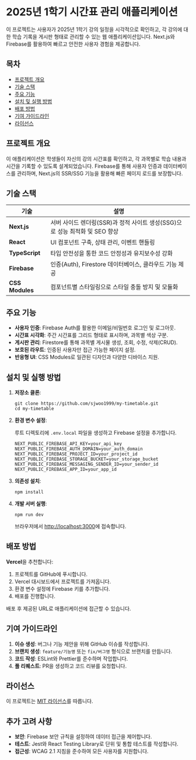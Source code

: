 <!DOCTYPE html>
<html lang="ko">
<head>
  <meta charset="UTF-8">
  <meta name="viewport" content="width=device-width, initial-scale=1.0">
</head>
<body>
  <h1>2025년 1학기 시간표 관리 애플리케이션</h1>
  <p>
    이 프로젝트는 사용자가 2025년 1학기 강의 일정을 시각적으로 확인하고, 각 강의에 대한 학습 기록을 게시판 형태로 관리할 수 있는 웹 애플리케이션입니다. Next.js와 Firebase를 활용하여 빠르고 안전한 사용자 경험을 제공합니다.
  </p>

  <h2>목차</h2>
  <ul>
    <li><a href="#프로젝트-개요">프로젝트 개요</a></li>
    <li><a href="#기술-스택">기술 스택</a></li>
    <li><a href="#주요-기능">주요 기능</a></li>
    <li><a href="#설치-및-실행-방법">설치 및 실행 방법</a></li>
    <li><a href="#배포-방법">배포 방법</a></li>
    <li><a href="#기여-가이드라인">기여 가이드라인</a></li>
    <li><a href="#라이선스">라이선스</a></li>
  </ul>

  <h2 id="프로젝트-개요">프로젝트 개요</h2>
  <p>
    이 애플리케이션은 학생들이 자신의 강의 시간표를 확인하고, 각 과목별로 학습 내용과 시간을 기록할 수 있도록 설계되었습니다. Firebase를 통해 사용자 인증과 데이터베이스를 관리하며, Next.js의 SSR/SSG 기능을 활용해 빠른 페이지 로드를 보장합니다.
  </p>

  <h2 id="기술-스택">기술 스택</h2>
  <table>
    <thead>
      <tr>
        <th>기술</th>
        <th>설명</th>
      </tr>
    </thead>
    <tbody>
      <tr>
        <td><strong>Next.js</strong></td>
        <td>서버 사이드 렌더링(SSR)과 정적 사이트 생성(SSG)으로 성능 최적화 및 SEO 향상</td>
      </tr>
      <tr>
        <td><strong>React</strong></td>
        <td>UI 컴포넌트 구축, 상태 관리, 이벤트 핸들링</td>
      </tr>
      <tr>
        <td><strong>TypeScript</strong></td>
        <td>타입 안전성을 통한 코드 안정성과 유지보수성 강화</td>
      </tr>
      <tr>
        <td><strong>Firebase</strong></td>
        <td>인증(Auth), Firestore 데이터베이스, 클라우드 기능 제공</td>
      </tr>
      <tr>
        <td><strong>CSS Modules</strong></td>
        <td>컴포넌트별 스타일링으로 스타일 충돌 방지 및 모듈화</td>
      </tr>
    </tbody>
  </table>

  <h2 id="주요-기능">주요 기능</h2>
  <ul>
    <li><strong>사용자 인증</strong>: Firebase Auth를 활용한 이메일/비밀번호 로그인 및 로그아웃.</li>
    <li><strong>시간표 시각화</strong>: 주간 시간표를 그리드 형태로 표시하며, 과목별 색상 구분.</li>
    <li><strong>게시판 관리</strong>: Firestore를 통해 과목별 게시물 생성, 조회, 수정, 삭제(CRUD).</li>
    <li><strong>보호된 라우트</strong>: 인증된 사용자만 접근 가능한 페이지 설정.</li>
    <li><strong>반응형 UI</strong>: CSS Modules로 일관된 디자인과 다양한 디바이스 지원.</li>
  </ul>

  <h2 id="설치-및-실행-방법">설치 및 실행 방법</h2>
  <ol>
    <li>
      <strong>저장소 클론</strong>:
      <pre><code>git clone https://github.com/sjwoo1999/my-timetable.git
cd my-timetable</code></pre>
    </li>
    <li>
      <strong>환경 변수 설정</strong>:
      <p>루트 디렉토리에 <code>.env.local</code> 파일을 생성하고 Firebase 설정을 추가합니다.</p>
      <pre><code>NEXT_PUBLIC_FIREBASE_API_KEY=your_api_key
NEXT_PUBLIC_FIREBASE_AUTH_DOMAIN=your_auth_domain
NEXT_PUBLIC_FIREBASE_PROJECT_ID=your_project_id
NEXT_PUBLIC_FIREBASE_STORAGE_BUCKET=your_storage_bucket
NEXT_PUBLIC_FIREBASE_MESSAGING_SENDER_ID=your_sender_id
NEXT_PUBLIC_FIREBASE_APP_ID=your_app_id</code></pre>
    </li>
    <li>
      <strong>의존성 설치</strong>:
      <pre><code>npm install</code></pre>
    </li>
    <li>
      <strong>개발 서버 실행</strong>:
      <pre><code>npm run dev</code></pre>
      <p>브라우저에서 <a href="http://localhost:3000">http://localhost:3000</a>에 접속합니다.</p>
    </li>
  </ol>

  <h2 id="배포-방법">배포 방법</h2>
  <p>
    <strong>Vercel</strong>을 추천합니다:
  </p>
  <ol>
    <li>프로젝트를 GitHub에 푸시합니다.</li>
    <li>Vercel 대시보드에서 프로젝트를 가져옵니다.</li>
    <li>환경 변수 설정에 Firebase 키를 추가합니다.</li>
    <li>배포를 진행합니다.</li>
  </ol>
  <p>배포 후 제공된 URL로 애플리케이션에 접근할 수 있습니다.</p>

  <h2 id="기여-가이드라인">기여 가이드라인</h2>
  <ol>
    <li><strong>이슈 생성</strong>: 버그나 기능 제안을 위해 GitHub 이슈를 작성합니다.</li>
    <li><strong>브랜치 생성</strong>: <code>feature/기능명</code> 또는 <code>fix/버그명</code> 형식으로 브랜치를 만듭니다.</li>
    <li><strong>코드 작성</strong>: ESLint와 Prettier를 준수하며 작업합니다.</li>
    <li><strong>풀 리퀘스트</strong>: PR을 생성하고 코드 리뷰를 요청합니다.</li>
  </ol>

  <h2 id="라이선스">라이선스</h2>
  <p>이 프로젝트는 <a href="https://opensource.org/licenses/MIT">MIT 라이선스</a>를 따릅니다.</p>

  <h2>추가 고려 사항</h2>
  <ul>
    <li><strong>보안</strong>: Firebase 보안 규칙을 설정하여 데이터 접근을 제어합니다.</li>
    <li><strong>테스트</strong>: Jest와 React Testing Library로 단위 및 통합 테스트를 작성합니다.</li>
    <li><strong>접근성</strong>: WCAG 2.1 지침을 준수하여 모든 사용자를 지원합니다.</li>
  </ul>
</body>
</html>